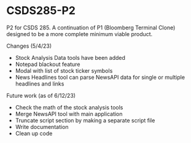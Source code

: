 # CSDS285-P2
P2 for CSDS 285.  A continuation of P1 (Bloomberg Terminal Clone) designed to be a more complete minimum viable product.

Changes (5/4/23)
- Stock Analysis Data tools have been added
- Notepad blackout feature
- Modal with list of stock ticker symbols
- News Headlines tool can parse NewsAPI data for single or multiple headlines and links

Future work (as of 6/12/23)
- Check the math of the stock analysis tools
- Merge NewsAPI tool with main application
- Truncate script section by making a separate script file
- Write documentation
- Clean up code
